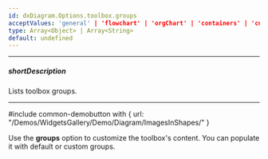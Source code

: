 ```yaml
---
id: dxDiagram.Options.toolbox.groups
acceptValues: 'general' | 'flowchart' | 'orgChart' | 'containers' | 'custom'
type: Array<Object> | Array<String>
default: undefined
---
```

---
##### shortDescription
Lists toolbox groups.

---

#include common-demobutton with {
    url: "/Demos/WidgetsGallery/Demo/Diagram/ImagesInShapes/"
}

Use the **groups** option to customize the toolbox's content. You can populate it with default or custom groups.
